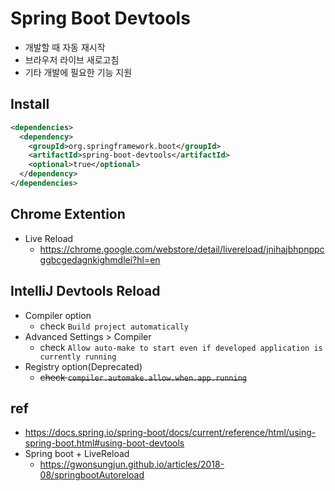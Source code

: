 # Spring Boot Devtools
- 개발할 때 자동 재시작
- 브라우저 라이브 새로고침
- 기타 개발에 필요한 기능 지원

## Install
```xml
<dependencies>
  <dependency>
    <groupId>org.springframework.boot</groupId>
    <artifactId>spring-boot-devtools</artifactId>
    <optional>true</optional>
  </dependency>
</dependencies>
```

## Chrome Extention
- Live Reload
  * https://chrome.google.com/webstore/detail/livereload/jnihajbhpnppcggbcgedagnkighmdlei?hl=en

## IntelliJ Devtools Reload
- Compiler option
  * check `Build project automatically`
- Advanced Settings > Compiler
  * check `Allow auto-make to start even if developed application is currently running`
- Registry option(Deprecated)
  * ~~check `compiler.automake.allow.when.app.running`~~

## ref
- https://docs.spring.io/spring-boot/docs/current/reference/html/using-spring-boot.html#using-boot-devtools
- Spring boot + LiveReload
  * https://gwonsungjun.github.io/articles/2018-08/springbootAutoreload
